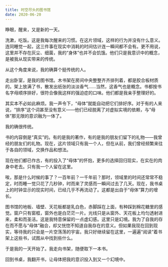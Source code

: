 ```yaml
---
title: 时空尽头的图书馆
date: 2020-06-20
---
```


睁眼，醒来，又是新的一天。

洗漱，吃饭。这是我每次醒来的习惯。在这片领域，这样的行为并没有什么意义。连同睡觉一起，这三件事在现实中消耗的时间估计连一瞬间都不会有。更不用说，这里并不存在灰尘、细菌，我的“身体”也并不会饥饿。他们只是我意识中的概念，是被我从现实带来的传统。

从这个角度来说，我的确算个挺传统的人。

<!-- more -->

走出卧室，是我的图书馆。木书架在房间中央整整齐齐排列着，都是胶合板材质的。架上放满了书，散发出纸张的淡淡香气……当然，这香气也是概念。书都按书名字母顺序排好，很符合像我这样的强迫症的口味。他们都是我亲手整理好的。

其实本不必如此麻烦。我一声令下，“母体”就能自动把它们排好序。对于有的人来说，“排序”这个词甚至没有意义——他们已经脱离了对虚拟实境的依赖，与“母体”那无限的意识融为一体了。

我的确很传统。

书的内容倒是“真实”的。有的是我的著作，有的是我的朋友们留下的礼物——我曾经的朋友们的礼物。现在，这片领域只有我一个人，但在从前，我们曾经频繁来往于各自的领域，交换作品和想法。

现在他们都已作古，有的投入了“母体”的怀抱，更多的选择回归现实，在实在的肉身中老去。只有我一个人留在这里。

唉，那是什么时候的事了？一百年前？一千年前？那时，领域里的时间还常常不稳定，时而睡一觉只花了几秒钟，时而来了灵感而一瞬间过去了几天。现在，我书桌上的时钟显示的现实时间，已经几乎不再流动了。这都是出自于“母体”算力的增长。

图书馆的地板、墙壁、天花板都是乳白色，赤脚踩在上面，有种踩到棉花糖里的感觉。窗户只有窗框，窗外也是白茫茫一片。光线只是从窗外、天花板上均匀透射进来，柔和而圣洁。这是我特意保留的一点虚幻感。这里只是幻境。我为了自我的存在而不愿与“母体”融合，却又恍惚不知道自我存在的意义。但如果我现在回到现实，等待我的只会是一片空荡荡的宇宙。我只好继续留在这里，一遍遍“阅读”着书架上这些书，试图从中找到些什么。

于是我的一天开始了。我走向书架，随便取下一本书。

回到书桌，我翻开书，让母体把我的意识投入到又一个幻境中。

